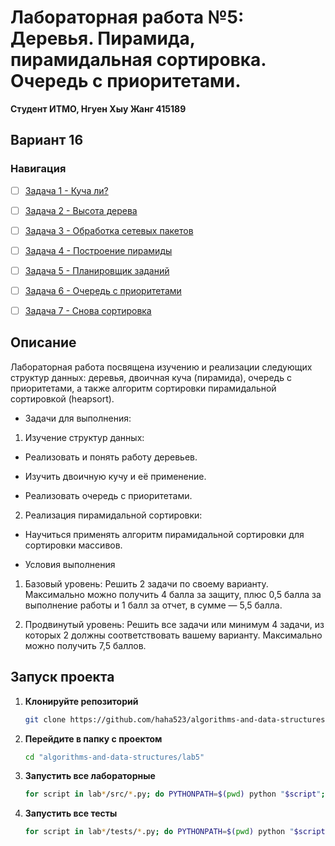 # Лабораторная работа №5: Деревья. Пирамида, пирамидальная сортировка. Очередь с приоритетами.

**Студент ИТМО,  Нгуен Хыу Жанг  415189**  

## Вариант 16

### Навигация

- [ ] [Задача 1 - Куча ли?](https://github.com/haha523/algorithms-and-data-structures/blob/7af2be9173259c1ba314fbe6a21eddab54b4e1d1/lab4/task%201/README.md)
- [ ] [Задача 2 - Высота дерева](https://github.com/haha523/algorithms-and-data-structures/blob/7af2be9173259c1ba314fbe6a21eddab54b4e1d1/lab4/task%202/README.md)
- [ ] [Задача 3 - Обработка сетевых пакетов](https://github.com/haha523/algorithms-and-data-structures/blob/7af2be9173259c1ba314fbe6a21eddab54b4e1d1/lab4/task%203/README.md)
- [ ] [Задача 4 - Построение пирамиды](https://github.com/haha523/algorithms-and-data-structures/blob/7af2be9173259c1ba314fbe6a21eddab54b4e1d1/lab4/task%204/README.md)
- [ ] [Задача 5 - Планировщик заданий](https://github.com/haha523/algorithms-and-data-structures/blob/7af2be9173259c1ba314fbe6a21eddab54b4e1d1/lab4/task%205/README.md)
- [ ] [Задача 6 - Очередь с приоритетами](https://github.com/haha523/algorithms-and-data-structures/blob/7af2be9173259c1ba314fbe6a21eddab54b4e1d1/lab4/task%206/README.md)
- [ ] [Задача 7 - Снова сортировка](https://github.com/haha523/algorithms-and-data-structures/blob/7af2be9173259c1ba314fbe6a21eddab54b4e1d1/lab4/task%207/README.md)



## Описание

Лабораторная работа посвящена изучению и реализации следующих структур данных: деревья, двоичная куча (пирамида), очередь с приоритетами, а также алгоритм сортировки пирамидальной сортировкой (heapsort).

- Задачи для выполнения:

1. Изучение структур данных:

+ Реализовать и понять работу деревьев.

+ Изучить двоичную кучу и её применение.

+ Реализовать очередь с приоритетами.

2. Реализация пирамидальной сортировки:

+ Научиться применять алгоритм пирамидальной сортировки для сортировки массивов.

- Условия выполнения

1. Базовый уровень: Решить 2 задачи по своему варианту. Максимально можно получить 4 балла за защиту, плюс 0,5 балла за выполнение работы и 1 балл за отчет, в сумме — 5,5 балла.

2. Продвинутый уровень: Решить все задачи или минимум 4 задачи, из которых 2 должны соответствовать вашему варианту. Максимально можно получить 7,5 баллов.
## Запуск проекта

1. **Клонируйте репозиторий**
   ```bash
   git clone https://github.com/haha523/algorithms-and-data-structures.git
   ```
2. **Перейдите в папку с проектом**
   ```bash
   cd "algorithms-and-data-structures/lab5"
   ```
3. **Запустить все лабораторные**
    ```bash
    for script in lab*/src/*.py; do PYTHONPATH=$(pwd) python "$script"; done
   ```
4. **Запустить все тесты**
   ```bash
   for script in lab*/tests/*.py; do PYTHONPATH=$(pwd) python "$script"; done
   ```


